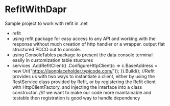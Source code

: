 # RefitWithDapr
Sample project to work with refit in .net
- refit 
- using refit package for easy access to any API and working with the response without much creation of
  http handler or a wrapper. output flat structured POCO out to console.
- using ConsoleTables package to present the data console terminal easily in customization table stuctures
- services
            .AddRefitClient<IUsersClient>()
            .ConfigureHttpClient(c => c.BaseAddress = new Uri("https://jsonplaceholder.typicode.com/"));
    }).Build();
   //Refit provides us with two ways to instantiate a client, either by using the RestService class provided by Refit, 
     or by registering the Refit client with HttpClientFactory, and injecting the interface into a class constructor.
  //if we want to make our code more maintainable and testable then registration is good way to handle dependency

